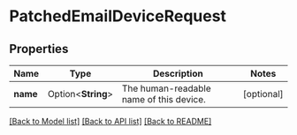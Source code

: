 # PatchedEmailDeviceRequest

## Properties

Name | Type | Description | Notes
------------ | ------------- | ------------- | -------------
**name** | Option<**String**> | The human-readable name of this device. | [optional]

[[Back to Model list]](../README.md#documentation-for-models) [[Back to API list]](../README.md#documentation-for-api-endpoints) [[Back to README]](../README.md)


